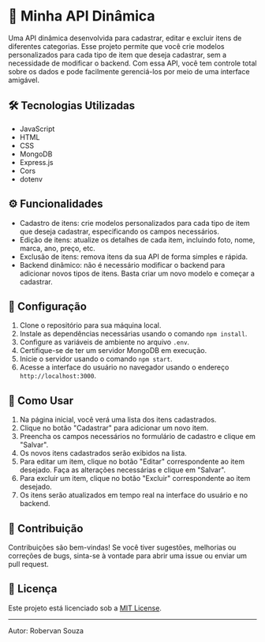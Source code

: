 
# 🚀 Minha API Dinâmica

Uma API dinâmica desenvolvida para cadastrar, editar e excluir itens de diferentes categorias. Esse projeto permite que você crie modelos personalizados para cada tipo de item que deseja cadastrar, sem a necessidade de modificar o backend. Com essa API, você tem controle total sobre os dados e pode facilmente gerenciá-los por meio de uma interface amigável.

## 🛠️ Tecnologias Utilizadas

- JavaScript
- HTML
- CSS
- MongoDB
- Express.js
- Cors
- dotenv

## ⚙️ Funcionalidades

- Cadastro de itens: crie modelos personalizados para cada tipo de item que deseja cadastrar, especificando os campos necessários.
- Edição de itens: atualize os detalhes de cada item, incluindo foto, nome, marca, ano, preço, etc.
- Exclusão de itens: remova itens da sua API de forma simples e rápida.
- Backend dinâmico: não é necessário modificar o backend para adicionar novos tipos de itens. Basta criar um novo modelo e começar a cadastrar.

## 🚀 Configuração

1. Clone o repositório para sua máquina local.
2. Instale as dependências necessárias usando o comando `npm install`.
3. Configure as variáveis de ambiente no arquivo `.env`.
4. Certifique-se de ter um servidor MongoDB em execução.
5. Inicie o servidor usando o comando `npm start`.
6. Acesse a interface do usuário no navegador usando o endereço `http://localhost:3000`.

## 📖 Como Usar

1. Na página inicial, você verá uma lista dos itens cadastrados.
2. Clique no botão "Cadastrar" para adicionar um novo item.
3. Preencha os campos necessários no formulário de cadastro e clique em "Salvar".
4. Os novos itens cadastrados serão exibidos na lista.
5. Para editar um item, clique no botão "Editar" correspondente ao item desejado. Faça as alterações necessárias e clique em "Salvar".
6. Para excluir um item, clique no botão "Excluir" correspondente ao item desejado.
7. Os itens serão atualizados em tempo real na interface do usuário e no backend.

## 👥 Contribuição

Contribuições são bem-vindas! Se você tiver sugestões, melhorias ou correções de bugs, sinta-se à vontade para abrir uma issue ou enviar um pull request.

## 📝 Licença

Este projeto está licenciado sob a [MIT License](https://opensource.org/licenses/MIT).

---

Autor: Robervan Souza
